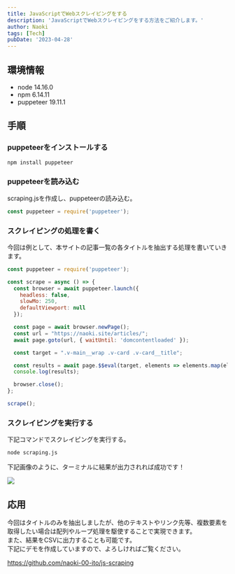 ```yaml
---
title: JavaScriptでWebスクレイピングをする
description: 'JavaScriptでWebスクレイピングをする方法をご紹介します。'
author: Naoki
tags: [Tech]
pubDate: '2023-04-28'
---
```


## 環境情報

- node 14.16.0
- npm 6.14.11
- puppeteer 19.11.1

## 手順

### puppeteerをインストールする

```bash
npm install puppeteer
```

### puppeteerを読み込む

scraping.jsを作成し、puppeteerの読み込む。

```javascript
const puppeteer = require('puppeteer');
```

### スクレイピングの処理を書く

今回は例として、本サイトの記事一覧の各タイトルを抽出する処理を書いていきます。

```javascript
const puppeteer = require('puppeteer');

const scrape = async () => {
  const browser = await puppeteer.launch({
    headless: false,
    slowMo: 250,
    defaultViewport: null
  });

  const page = await browser.newPage();
  const url = "https://naoki.site/articles/";
  await page.goto(url, { waitUntil: 'domcontentloaded' });

  const target = ".v-main__wrap .v-card .v-card__title";

  const results = await page.$$eval(target, elements => elements.map(element => element.textContent));
  console.log(results);

  browser.close();
};

scrape();
```

### スクレイピングを実行する

下記コマンドでスクレイピングを実行する。

```bash
node scraping.js
```

下記画像のように、ターミナルに結果が出力されれば成功です！

![](/images/blog/js-scraping/01.png)


## 応用

今回はタイトルのみを抽出しましたが、他のテキストやリンク先等、複数要素を取得したい場合は配列やループ処理を駆使することで実現できます。   
また、結果をCSVに出力することも可能です。   
下記にデモを作成していますので、よろしければご覧ください。

https://github.com/naoki-00-ito/js-scraping


